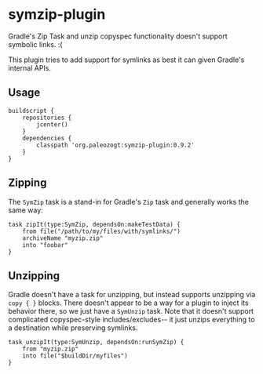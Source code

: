 # symzip-plugin
Gradle's Zip Task and unzip copyspec functionality doesn't support symbolic links.  :(

This plugin tries to add support for symlinks as best it can given Gradle's internal APIs.

## Usage

```
buildscript {
    repositories {
        jcenter()
    }
    dependencies {
        classpath 'org.paleozogt:symzip-plugin:0.9.2'
    }
}
```

## Zipping

The `SymZip` task is a stand-in for Gradle's `Zip` task and generally works the same way:

```
task zipIt(type:SymZip, dependsOn:makeTestData) {
    from file("/path/to/my/files/with/symlinks/")
    archiveName "myzip.zip"
    into "foobar"
}
```

## Unzipping

Gradle doesn't have a task for unzipping, but instead supports unzipping via ```copy { }``` blocks.
There doesn't appear to be a way for a plugin to inject its behavior there, so we just have a ```SymUnzip``` task.
Note that it doesn't support complicated copyspec-style includes/excludes-- it just unzips everything to a destination while preserving symlinks.


```
task unzipIt(type:SymUnzip, dependsOn:runSymZip) {
    from "myzip.zip"
    into file("$buildDir/myfiles")
}
```
